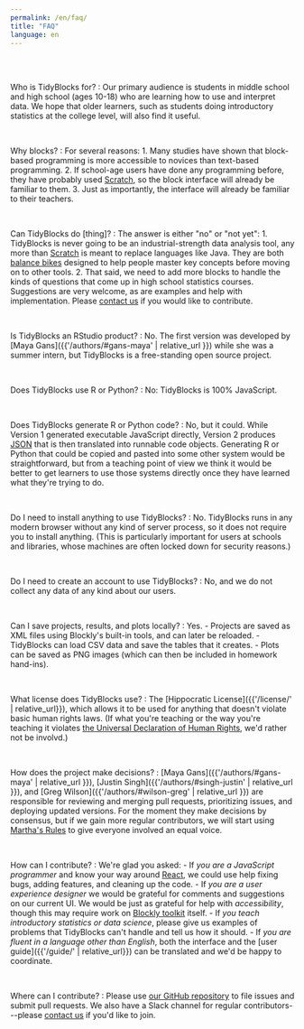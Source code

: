 ```yaml
---
permalink: /en/faq/
title: "FAQ"
language: en
---
```


<br/>
<br/>

Who is TidyBlocks for?
:   Our primary audience is students in middle school and high school (ages 10-18)
    who are learning how to use and interpret data.
    We hope that older learners,
    such as students doing introductory statistics at the college level,
    will also find it useful.

<br/>

Why blocks?
:   For several reasons:
    1.  Many studies have shown that block-based programming is more accessible to novices than text-based programming.
    2.  If school-age users have done any programming before, they have probably used [Scratch](http://scratch.mit.edu),
        so the block interface will already be familiar to them.
    3.  Just as importantly, the interface will already be familiar to their teachers.

<br/>

Can TidyBlocks do [thing]?
:   The answer is either "no" or "not yet":
    1.  TidyBlocks is never going to be an industrial-strength data analysis tool,
        any more than [Scratch](http://scratch.mit.edu) is meant to replace languages like Java.
        They are both [balance bikes](https://en.wikipedia.org/wiki/Balance_bicycle)
        designed to help people master key concepts before moving on to other tools.
    2.  That said,
        we need to add more blocks to handle the kinds of questions that come up in high school statistics courses.
        Suggestions are very welcome,
        as are examples and help with implementation.
        Please [contact us](mailto:{{site.email}}) if you would like to contribute.

<br/>

Is TidyBlocks an RStudio product?
:   No.
    The first version was developed by [Maya Gans]({{'/authors/#gans-maya' | relative_url }}) while she was a summer intern,
    but TidyBlocks is a free-standing open source project.

<br/>

Does TidyBlocks use R or Python?
:   No: TidyBlocks is 100% JavaScript.

<br/>

Does TidyBlocks generate R or Python code?
:   No,
    but it could.
    While Version 1 generated executable JavaScript directly,
    Version 2 produces [JSON](https://en.wikipedia.org/wiki/JSON)
    that is then translated into runnable code objects.
    Generating R or Python that could be copied and pasted into some other system would be straightforward,
    but from a teaching point of view we think it would be better to get learners to use those systems directly
    once they have learned what they're trying to do.

<br/>

Do I need to install anything to use TidyBlocks?
:   No.
    TidyBlocks runs in any modern browser without any kind of server process,
    so it does not require you to install anything.
    (This is particularly important for users at schools and libraries,
    whose machines are often locked down for security reasons.)

<br/>

Do I need to create an account to use TidyBlocks?
:   No,
    and we do not collect any data of any kind about our users.

<br/>

Can I save projects, results, and plots locally?
:   Yes.
    -   Projects are saved as XML files using Blockly's built-in tools, and can later be reloaded.
    -   TidyBlocks can load CSV data and save the tables that it creates.
    -   Plots can be saved as PNG images (which can then be included in homework hand-ins).

<br/>

What license does TidyBlocks use?
:   The [Hippocratic License]({{'/license/' | relative_url}}),
    which allows it to be used for anything that doesn't violate basic human rights laws.
    (If what you're teaching or the way you're teaching it violates
    [the Universal Declaration of Human Rights](https://www.un.org/en/universal-declaration-human-rights/),
    we'd rather not be involvd.)

<br/>

How does the project make decisions?
:   [Maya Gans]({{'/authors/#gans-maya' | relative_url }}),
    [Justin Singh]({{'/authors/#singh-justin' | relative_url }}),
    and [Greg Wilson]({{'/authors/#wilson-greg' | relative_url }})
    are responsible for reviewing and merging pull requests,
    prioritizing issues,
    and deploying updated versions.
    For the moment they make decisions by consensus,
    but if we gain more regular contributors,
    we will start using [Martha's Rules](https://third-bit.com/2019/06/13/marthas-rules.html)
    to give everyone involved an equal voice.

<br/>

How can I contribute?
:   We're glad you asked:
    -   If *you are a JavaScript programmer* and know your way around [React](https://reactjs.org/),
        we could use help fixing bugs, adding features, and cleaning up the code.
    -   If *you are a user experience designer*
        we would be grateful for comments and suggestions on our current UI.
        We would be just as grateful for help with *accessibility*,
        though this may require work on [Blockly toolkit](https://developers.google.com/blockly/) itself.
    -   If *you teach introductory statistics or data science*,
        please give us examples of problems that TidyBlocks can't handle and tell us how it should.
    -   If *you are fluent in a language other than English*,
        both the interface and the [user guide]({{'/guide/' | relative_url}}) can be translated
        and we'd be happy to coordinate.

<br/>

Where can I contribute?
:   Please use [our GitHub repository]({{site.github.url}}) to file issues and submit pull requests.
    We also have a Slack channel for regular contributors---please [contact us](mailto:{{site.email}}) if you'd like to join.
